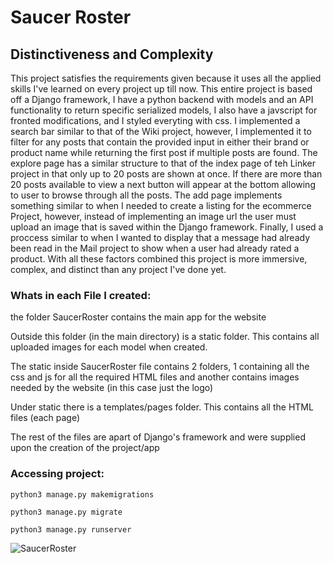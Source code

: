 # Saucer Roster
## Distinctiveness and Complexity

This project satisfies the requirements given because it uses all the applied skills I've learned on every project up till now.
This entire project is based off a Django framework, I have a python backend with models and an API functionality to return specific serialized models, I also have a javscript for fronted modifications, and I styled everyting with css. I implemented a search bar similar to that of the Wiki project, however, I implemented it to filter for any posts that contain the provided input in either their brand or product name while returning the first post if multiple posts are found. The explore page has a similar structure to that of the index page of teh Linker project in that only up to 20 posts are shown at once. If there are more than 20 posts available to view a next button will appear at the bottom allowing to user to browse through all the posts. The add page implements something similar to when I needed to  create a listing for the ecommerce Project, however, instead of implementing an image url the user must upload an image that is saved within the Django framework. Finally, I used a proccess similar to when I wanted to display that a message had already been read in the Mail project to show when a user had already rated a product. With all these factors combined this project is more immersive, complex, and distinct than any project I've done yet.

### Whats in each File I created:
the folder SaucerRoster contains the main app for the website

Outside this folder (in the main directory) is a static folder. This contains all uploaded images for each model when created.

The static inside SaucerRoster file contains 2 folders, 1 containing all the css and js for all the required HTML files and another contains images needed by the website (in this case just the logo)

Under static there is a templates/pages folder. This contains all the HTML files (each page)

The rest of the files are apart of Django's framework and were supplied upon the creation of the project/app

### Accessing project:
```
python3 manage.py makemigrations

python3 manage.py migrate

python3 manage.py runserver
```
![SaucerRoster](https://github.com/BrianBFarias/SaucerRoster/assets/92887307/713dbf9e-99b9-4e84-ab4a-34f78ff58dac)

